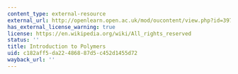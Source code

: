 ```yaml
---
content_type: external-resource
external_url: http://openlearn.open.ac.uk/mod/oucontent/view.php?id=397829
has_external_license_warning: true
license: https://en.wikipedia.org/wiki/All_rights_reserved
status: ''
title: Introduction to Polymers
uid: c182aff5-da22-4868-87d5-c452d1455d72
wayback_url: ''
---
```

